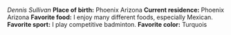*Dennis Sullivan*
**Place of birth:** Phoenix Arizona
**Current residence:** Phoenix Arizona
**Favorite food:** I enjoy many different foods, especially Mexican.
**Favorite sport:** I play competitive badminton.
**Favorite color:** Turquois
